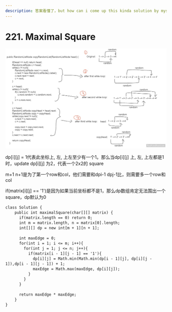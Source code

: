 ```yaml
---
description: 答案看懂了，but how can i come up this kinda solution by myself?
---
```


# 221. Maximal Square

![](<../../.gitbook/assets/image (40).png>)

dp\[i]\[j] = 1代表此坐标上, 左, 上左至少有一个1。那么当dp\[i]\[j] 上, 左, 上左都是1时，update dp\[i]\[j] 为2，代表一个2x2的 square

m+1 n+1是为了第一个row和col，他们需要和dpi-1 dpj-1比，则需要多一个row和col

if(matrix\[i]\[j] == '1')是因为如果当前坐标都不是1，那么dp数组肯定无法围出一个square，dp默认为0

```
class Solution {
    public int maximalSquare(char[][] matrix) {
      if(matrix.length == 0) return 0;
      int m = matrix.length, n = matrix[0].length;
      int[][] dp = new int[m + 1][n + 1];
   
      int maxEdge = 0;      
      for(int i = 1; i <= m; i++){
        for(int j = 1; j <= n; j++){
          if(matrix[i - 1][j - 1] == '1'){
            dp[i][j] = Math.min(Math.min(dp[i - 1][j], dp[i][j - 1]),dp[i - 1][j - 1]) + 1;
            maxEdge = Math.max(maxEdge, dp[i][j]);
          }
        }
      }
      
      return maxEdge * maxEdge;  
    }
}
```
